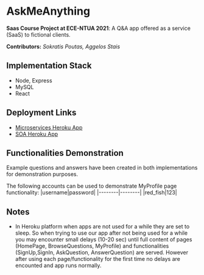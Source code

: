 # AskMeAnything
**Saas Course Project at ECE-NTUA 2021**: A Q&A app offered as a service (SaaS) to fictional clients.

**Contributors:** *Sokratis Poutas, Aggelos Stais*

## Implementation Stack
* Node, Express
* MySQL
* React
## Deployment Links
* [Microservices Heroku App](https://microservices-front-end.herokuapp.com/)
* [SOA Heroku App](https://soa-front-end.herokuapp.com/)

## Functionalities Demonstration
Example questions and answers have been created in both implementations for demonstration purposes.

The following accounts can be used to demonstrate MyProfile page functionality:
|username|password|
|--------|--------|
|red_fish|123|

## Notes

* In Heroku platform when apps are not used for a while they are set to sleep. So when trying to use our app after not being used for a while you may encounter small delays (10-20 sec) until full content of pages (HomePage, BrowseQuestions, MyProfile) and functionalities (SignUp,SignIn, AskQuestion, AnswerQuestion) are served. However after using each page/functionality for the first time no delays are encounted and app runs normally.
